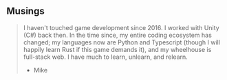 ## Musings

> I haven't touched game development since 2016. I worked with Unity (C#) back then. In the time since, my entire coding ecosystem has changed; my languages now are Python and Typescript (though I will happily learn Rust if this game demands it), and my wheelhouse is full-stack web. I have much to learn, unlearn, and relearn.
> - Mike
